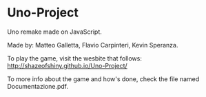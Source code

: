 # Uno-Project
Uno remake made on JavaScript.

Made by:
  Matteo Galletta,
  Flavio Carpinteri,
  Kevin Speranza.
  
To play the game, visit the wesbite that follows: http://shazeofshiny.github.io/Uno-Project/
  
To more info about the game and how's done, check
the file named Documentazione.pdf.
